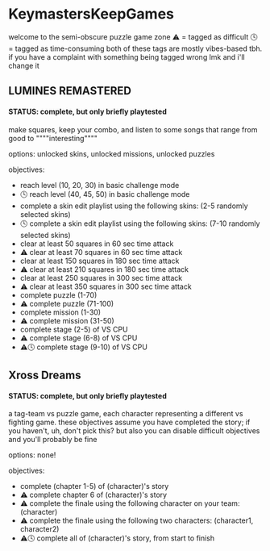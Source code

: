 # KeymastersKeepGames
welcome to the semi-obscure puzzle game zone
⚠ = tagged as difficult
🕓 = tagged as time-consuming
both of these tags are mostly vibes-based tbh. if you have a complaint with something being tagged wrong lmk and i'll change it


## LUMINES REMASTERED

#### STATUS: complete, but only briefly playtested

make squares, keep your combo, and listen to some songs that range from good to """"interesting""""

options: unlocked skins, unlocked missions, unlocked puzzles

objectives:
- reach level (10, 20, 30) in basic challenge mode
- 🕓 reach level (40, 45, 50) in basic challenge mode
- complete a skin edit playlist using the following skins: (2-5 randomly selected skins)
- 🕓 complete a skin edit playlist using the following skins: (7-10 randomly selected skins)
- clear at least 50 squares in 60 sec time attack
- ⚠ clear at least 70 squares in 60 sec time attack
- clear at least 150 squares in 180 sec time attack
- ⚠ clear at least 210 squares in 180 sec time attack
- clear at least 250 squares in 300 sec time attack
- ⚠ clear at least 350 squares in 300 sec time attack
- complete puzzle (1-70)
- ⚠ complete puzzle (71-100)
- complete mission (1-30)
- ⚠ complete mission (31-50)
- complete stage (2-5) of VS CPU
- ⚠ complete stage (6-8) of VS CPU
- ⚠🕓 complete stage (9-10) of VS CPU

## Xross Dreams

#### STATUS: complete, but only briefly playtested

a tag-team vs puzzle game, each character representing a different vs fighting game. these objectives assume you have completed the story; if you haven't, uh, don't pick this? but also you can disable difficult objectives and you'll probably be fine

options: none!

objectives:
- complete (chapter 1-5) of (character)'s story
- ⚠ complete chapter 6 of (character)'s story
- ⚠ complete the finale using the following character on your team: (character)
- ⚠ complete the finale using the following two characters: (character1, character2)
- ⚠🕓 complete all of (character)'s story, from start to finish
